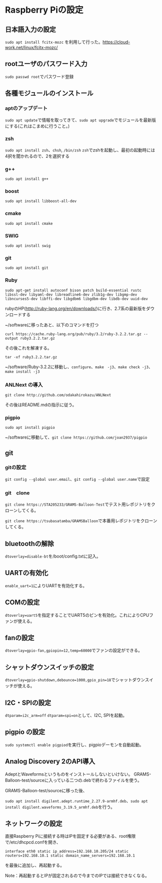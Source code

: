 # Raspberry Piの設定

## 日本語入力の設定

`sudo apt install fcitx-mozc`
を利用して行った。<https://cloud-work.net/linux/fcitx-mozc/>

## rootユーザのパスワード入力

`sudo passwd root`でパスワード登録

## 各種モジュールのインストール

### aptのアップデート

`sudo apt update`で情報を取ってきて、`sudo apt upgrade`でモジュールを最新版にする(これはこまめに行うこと。)

### zsh

`sudo apt install zsh`、`chsh`, `/bin/zsh`
`zsh`でzshを起動し、最初の起動時には4択を聞かれるので、2を選択する

### g++

`sudo apt install g++`

### boost

`sudo apt install libboost-all-dev`

### cmake

`sudo apt install cmake`

### SWIG

`sudo apt install swig`

### git

`sudo apt install git`

### Ruby

`sudo apt-get install autoconf bison patch build-essential rustc libssl-dev libyaml-dev libreadline6-dev zlib1g-dev libgmp-dev libncurses5-dev libffi-dev libgdbm6 libgdbm-dev libdb-dev uuid-dev`

rubyのHP(<http://ruby-lang.org/en/downloads/>)に行き、2.7系の最新版をダウンロードする

~/softwareに移ったあと、以下のコマンドを打つ

`curl https://cache.ruby-lang.org/pub/ruby/3.2/ruby-3.2.2.tar.gz --output ruby3.2.2.tar.gz`

その後これを解凍する。

`tar -xf ruby3.2.2.tar.gz`

~/software/Ruby-3.2.2に移動し、`configure`、`make　-j3`、`make check -j3`、`make install -j3`

### ANLNext の導入

`git clone http://github.com/odakahirokazu/ANLNext`

その後はREADME.mdの指示に従う。

### pigpio

`sudo apt install pigpio`

~/softwareに移動して、`git clone https://github.com/joan2937/pigpio`

## git

### gitの設定

`git config --global user.email`、`git config --global user.name`で設定

### git　clone

`git clone https://STA205233/GRAMS-Balloon-Test`でテスト用レポジトリをクローンしてくる。

`git clone https://tsubasatamba/GRAMSBalloon`で本番用レポジトリをクローンしてくる。

## bluetoothの解除

`dtoverlay=disable-bt`を/boot/config.txtに記入。

## UARTの有効化

`enable_uart=1`によりUARTを有効化する。

## COMの設定

`dtoverlay=uart5`を指定することでUART5のピンを有効化。これによりCPUファンが使える。

## fanの設定

`dtoverlay=gpio-fan,gpiopin=12,temp=60000`でファンの設定ができる。

## シャットダウンスイッチの設定

`dtoverlay=gpio-shutdown,debounce=1000,gpio_pin=18`でシャットダウンスイッチが使える。

## I2C・SPIの設定

`dtparam=i2c_arm=off`
`dtparam=spi=on`として、I2C, SPIを起動。

## pigpio の設定

`sudo systemctl enable pigpiod`を実行し、pigpioデーモンを自動起動。

## Analog Discovery 2のAPI導入

AdeptとWaveformsというものをインストールしないといけない。
GRAMS-Balloon-test/sourceに入っている二つの.debで終わるファイルを使う。

GRAMS-Balloon-test/sourceに移った後、

`sudo apt install digilent.adept.runtime_2.27.9-armhf.deb`、`sudo apt install digilent.waveforms_3.19.5_armhf.deb`を行う。

## ネットワークの設定

直接Raspberry Piに接続する時はIPを固定する必要がある、root権限で/etc/dhcpcd.confを開き、

`interface eth0
static ip_address=192.168.10.205/24
static routers=192.168.10.1
static domain_name_servers=192.168.10.1`

を最後に追加し、再起動する。

Note：再起動するとIPが固定されるので今までのIPでは接続できなくなる。
